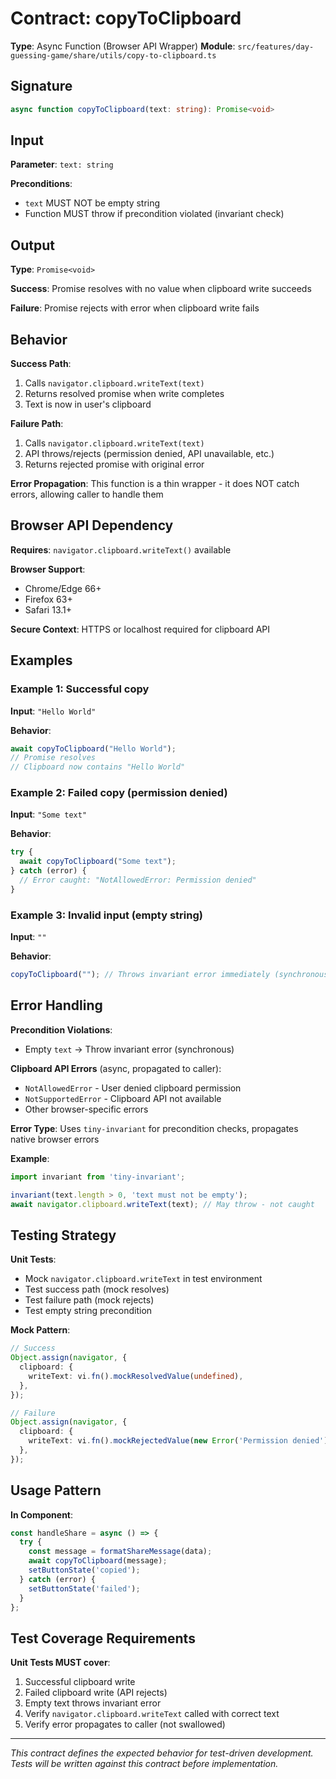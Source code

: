 # Contract: copyToClipboard

**Type**: Async Function (Browser API Wrapper)
**Module**: `src/features/day-guessing-game/share/utils/copy-to-clipboard.ts`

## Signature

```typescript
async function copyToClipboard(text: string): Promise<void>
```

## Input

**Parameter**: `text: string`

**Preconditions**:
- `text` MUST NOT be empty string
- Function MUST throw if precondition violated (invariant check)

## Output

**Type**: `Promise<void>`

**Success**: Promise resolves with no value when clipboard write succeeds

**Failure**: Promise rejects with error when clipboard write fails

## Behavior

**Success Path**:
1. Calls `navigator.clipboard.writeText(text)`
2. Returns resolved promise when write completes
3. Text is now in user's clipboard

**Failure Path**:
1. Calls `navigator.clipboard.writeText(text)`
2. API throws/rejects (permission denied, API unavailable, etc.)
3. Returns rejected promise with original error

**Error Propagation**: This function is a thin wrapper - it does NOT catch errors, allowing caller to handle them

## Browser API Dependency

**Requires**: `navigator.clipboard.writeText()` available

**Browser Support**:
- Chrome/Edge 66+
- Firefox 63+
- Safari 13.1+

**Secure Context**: HTTPS or localhost required for clipboard API

## Examples

### Example 1: Successful copy

**Input**: `"Hello World"`

**Behavior**:
```typescript
await copyToClipboard("Hello World");
// Promise resolves
// Clipboard now contains "Hello World"
```

### Example 2: Failed copy (permission denied)

**Input**: `"Some text"`

**Behavior**:
```typescript
try {
  await copyToClipboard("Some text");
} catch (error) {
  // Error caught: "NotAllowedError: Permission denied"
}
```

### Example 3: Invalid input (empty string)

**Input**: `""`

**Behavior**:
```typescript
copyToClipboard(""); // Throws invariant error immediately (synchronous)
```

## Error Handling

**Precondition Violations**:
- Empty `text` → Throw invariant error (synchronous)

**Clipboard API Errors** (async, propagated to caller):
- `NotAllowedError` - User denied clipboard permission
- `NotSupportedError` - Clipboard API not available
- Other browser-specific errors

**Error Type**: Uses `tiny-invariant` for precondition checks, propagates native browser errors

**Example**:
```typescript
import invariant from 'tiny-invariant';

invariant(text.length > 0, 'text must not be empty');
await navigator.clipboard.writeText(text); // May throw - not caught
```

## Testing Strategy

**Unit Tests**:
- Mock `navigator.clipboard.writeText` in test environment
- Test success path (mock resolves)
- Test failure path (mock rejects)
- Test empty string precondition

**Mock Pattern**:
```typescript
// Success
Object.assign(navigator, {
  clipboard: {
    writeText: vi.fn().mockResolvedValue(undefined),
  },
});

// Failure
Object.assign(navigator, {
  clipboard: {
    writeText: vi.fn().mockRejectedValue(new Error('Permission denied')),
  },
});
```

## Usage Pattern

**In Component**:
```typescript
const handleShare = async () => {
  try {
    const message = formatShareMessage(data);
    await copyToClipboard(message);
    setButtonState('copied');
  } catch (error) {
    setButtonState('failed');
  }
};
```

## Test Coverage Requirements

**Unit Tests MUST cover**:
1. Successful clipboard write
2. Failed clipboard write (API rejects)
3. Empty text throws invariant error
4. Verify `navigator.clipboard.writeText` called with correct text
5. Verify error propagates to caller (not swallowed)

---

*This contract defines the expected behavior for test-driven development. Tests will be written against this contract before implementation.*
